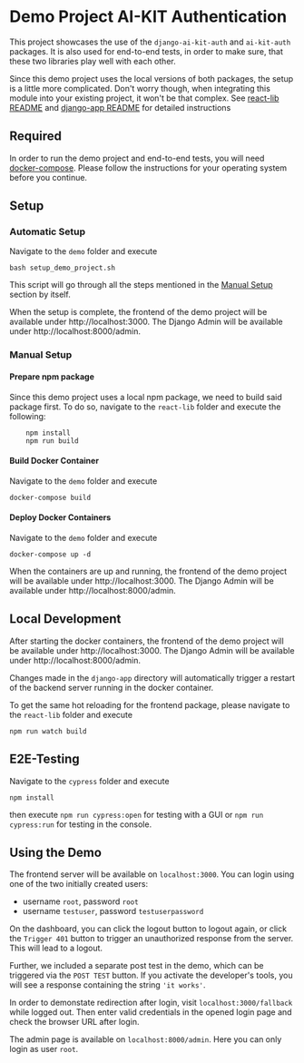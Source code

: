 # Demo Project AI-KIT Authentication

This project showcases the use of the `django-ai-kit-auth` and
`ai-kit-auth` packages. It is also used for end-to-end tests, in
order to make sure, that these two libraries play well with each
other.

Since this demo project uses the local versions of both packages,
the setup is a little more complicated.
Don't worry though, when integrating this module into your existing project,
it won't be that complex. See [react-lib README](../react-lib/README.md)
and [django-app README](../django-app/README.rst) for detailed instructions

## Required

In order to run the demo project and end-to-end tests, you will need
[docker-compose](https://docs.docker.com/compose/install/). Please follow
the instructions for your operating system before you continue.

## Setup

### Automatic Setup

Navigate to the `demo` folder and execute

    bash setup_demo_project.sh

This script will go through all the steps mentioned in the [Manual Setup](#manual-setup) section by itself.

When the setup is complete, the frontend of the demo project will be available under http://localhost:3000. The Django Admin will be available under http://localhost:8000/admin.

### Manual Setup

#### Prepare npm package

Since this demo project uses a local npm package, we need to build said package first.
To do so, navigate to the `react-lib` folder and execute the following:

        npm install
        npm run build

#### Build Docker Container

Navigate to the `demo` folder and execute

    docker-compose build

#### Deploy Docker Containers

Navigate to the `demo` folder and execute

    docker-compose up -d
    
When the containers are up and running, the frontend of the demo project will be available under http://localhost:3000. The Django Admin will be available under http://localhost:8000/admin.

## Local Development
After starting the docker containers, the frontend of the demo project will be available under http://localhost:3000. The Django Admin will be available under http://localhost:8000/admin.

Changes made in the `django-app` directory will automatically trigger a restart of the backend server running in the docker container.

To get the same hot reloading for the frontend package, please navigate to the `react-lib` folder and execute

    npm run watch build

## E2E-Testing

Navigate to the `cypress` folder and execute

    npm install

then execute `npm run cypress:open` for testing with a GUI or `npm run cypress:run` for testing in the console.

## Using the Demo

The frontend server will be available on `localhost:3000`. You can login using one of the two
initially created users:

* username `root`, password `root`
* username `testuser`, password `testuserpassword`

On the dashboard, you can click the logout button to logout again, or click the `Trigger 401`
button to trigger an unauthorized response from the server. This will lead to a logout.

Further, we included a separate post test in the demo, which can be triggered via the `POST TEST`
button. If you activate the developer's tools, you will see a response containing the string
`'it works'`.

In order to demonstate redirection after login, visit `localhost:3000/fallback` while logged out.
Then enter valid credentials in the opened login page and check the browser URL after login.

The admin page is available on `localhost:8000/admin`. Here you can only login as user `root`.
